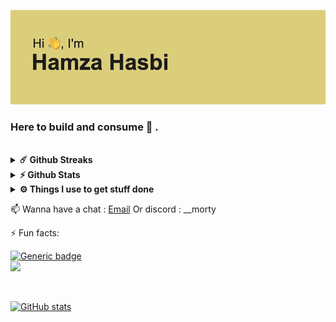 

<!--
**hamzahasbi/hamzahasbi** is a ✨ _special_ ✨ repository because its `README.md` (this file) appears on your GitHub profile.

Here are some ideas to get you started:

- 🔭 I’m currently working on ...
- 🌱 I’m currently learning ...
- 👯 I’m looking to collaborate on ...
- 🤔 I’m looking for help with ...
- 💬 Ask me about ...
- 📫 How to reach me: ...
- 😄 Pronouns: ...
- ⚡ Fun fact: ...
- ![Anurag's GitHub stats](https://github-readme-stats.vercel.app/api?username=hamzahasbi&count_private=true)
- [![GitHub Streak](https://github-readme-streak-stats.herokuapp.com?user=hamzahasbi&theme=blue-green&date_format=j%20M%5B%20Y%5D)](https://git.io/streak-stats)

<br/>
-->
![title](/header.png)
### Here to build and consume 🔭 .
<br/>

<details>	
  <summary><b>☄️ Github Streaks</b></summary>
    <img height="180em" src="https://github-readme-streak-stats.herokuapp.com?user=hamzahasbi&theme=dracula&hide_border=true&date_format=M%20j%5B%2C%20Y%5D&currStreakLabel=FFB86C&currStreakNum=FFB86C" />
  <br />
</details>

<details>	
  <summary><b>⚡ Github Stats</b></summary>
  <br />
  <img height="180em" src="https://github-profile-summary-cards.vercel.app/api/cards/profile-details?username=hamzahasbi&theme=dracula" />
  <br/>
  <img height="180em" src="https://github-profile-summary-cards.vercel.app/api/cards/productive-time?username=hamzahasbi&theme=dracula"/>
  <img height="180em" src="https://github-profile-summary-cards.vercel.app/api/cards/stats?username=hamzahasbi&theme=dracula"/>
  <img height="180em" src="https://github-profile-summary-cards.vercel.app/api/cards/repos-per-language?username=hamzahasbi&theme=dracula"/>
  <img height="180em" src="https://github-profile-summary-cards.vercel.app/api/cards/most-commit-language?username=hamzahasbi&theme=dracula"/>

  [![Top Langs](https://github-readme-stats.vercel.app/api/top-langs/?username=hamzahasbi&langs_count=10&theme=dracula)](https://github.com/anuraghazra/github-readme-stats)
</details>

<details>	
  <br />
  <summary><b>⚙️ Things I use to get stuff done</b></summary>
  	<ul>
  	  <li><b>OS:</b> MacOs </li>
	   	<li><b>Setup: </b> MacBook Pro M1 pro (14 inch) + <a href="http://www.hybrok.com/index.php/hybrok-spark-hs24cuf" target="_blank">Monitor 1</a> + <a href="https://www.msi.com/Monitor/Optix-MAG241C/support" target="_blank">Monitor 2</a> + <a href="https://www.razer.com/gaming-mice/razer-basilisk-x-hyperspeed" target="_blank">Mouse</a> + <a href="https://spiritofgamer.com/gb/keyboards/165-xpert-k500-3700104435391.html" target="_blank">Keyboard</a> and <a href="https://electronics.sony.com/audio/gaming-audio/inzone-headsets/p/mdrg300-w" target="_blank">headset</a>
      </li>
  	</ul>	
</details>

📫 Wanna have a chat : [Email](mailto:hamza.hasbi@gmail.com) Or discord : __morty

⚡ Fun facts: <br/>

[![Generic badge](https://img.shields.io/badge/Resume-<Github>-<COLOR>.svg)](https://resume.github.io/?hamzahasbi)
<br/>
![](https://komarev.com/ghpvc/?username=hamzahasbi&label=PROFILE+VIEWS&style=for-the-badge&color=blueviolet)

<br/>

[![GitHub stats](https://github-readme-stats.vercel.app/api?username=hamzahasbi&count_private=true&langs_count=8&theme=dracula&layout=compact)](https://github.com/anuraghazra/github-readme-stats)

